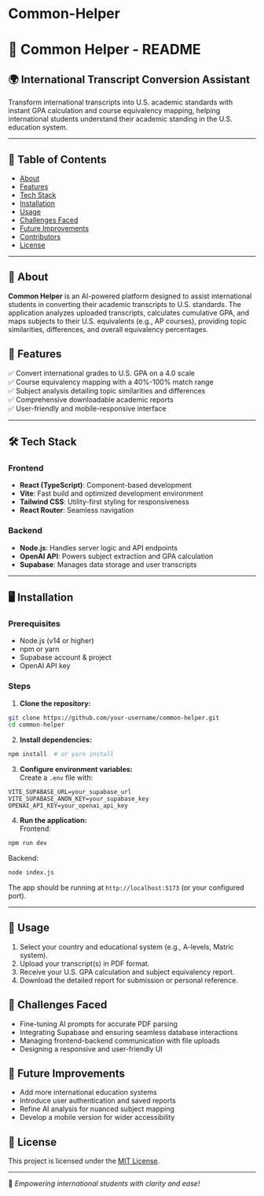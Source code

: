 # Common-Helper

# 📄 Common Helper - README

## 🌍 International Transcript Conversion Assistant

Transform international transcripts into U.S. academic standards with instant GPA calculation and course equivalency mapping, helping international students understand their academic standing in the U.S. education system.

---

## 📝 Table of Contents

- [About](#about)
- [Features](#features)
- [Tech Stack](#tech-stack)
- [Installation](#installation)
- [Usage](#usage)
- [Challenges Faced](#challenges-faced)
- [Future Improvements](#future-improvements)
- [Contributors](#contributors)
- [License](#license)

---

## 🔎 About

**Common Helper** is an AI-powered platform designed to assist international students in converting their academic transcripts to U.S. standards. The application analyzes uploaded transcripts, calculates cumulative GPA, and maps subjects to their U.S. equivalents (e.g., AP courses), providing topic similarities, differences, and overall equivalency percentages.

## 🚀 Features

✅ Convert international grades to U.S. GPA on a 4.0 scale  
✅ Course equivalency mapping with a 40%-100% match range  
✅ Subject analysis detailing topic similarities and differences  
✅ Comprehensive downloadable academic reports  
✅ User-friendly and mobile-responsive interface

---

## 🛠️ Tech Stack

### Frontend

- **React (TypeScript)**: Component-based development
- **Vite**: Fast build and optimized development environment
- **Tailwind CSS**: Utility-first styling for responsiveness
- **React Router**: Seamless navigation

### Backend

- **Node.js**: Handles server logic and API endpoints
- **OpenAI API**: Powers subject extraction and GPA calculation
- **Supabase**: Manages data storage and user transcripts

---

## 🖥️ Installation

### Prerequisites

- Node.js (v14 or higher)
- npm or yarn
- Supabase account & project
- OpenAI API key

### Steps

1. **Clone the repository:**

```bash
git clone https://github.com/your-username/common-helper.git
cd common-helper
```

2. **Install dependencies:**

```bash
npm install  # or yarn install
```

3. **Configure environment variables:**  
   Create a `.env` file with:

```env
VITE_SUPABASE_URL=your_supabase_url
VITE_SUPABASE_ANON_KEY=your_supabase_key
OPENAI_API_KEY=your_openai_api_key
```

4. **Run the application:**  
   Frontend:

```bash
npm run dev
```

Backend:

```bash
node index.js
```

The app should be running at `http://localhost:5173` (or your configured port).

---

## 📂 Usage

1. Select your country and educational system (e.g., A-levels, Matric system).
2. Upload your transcript(s) in PDF format.
3. Receive your U.S. GPA calculation and subject equivalency report.
4. Download the detailed report for submission or personal reference.

## 🧩 Challenges Faced

- Fine-tuning AI prompts for accurate PDF parsing
- Integrating Supabase and ensuring seamless database interactions
- Managing frontend-backend communication with file uploads
- Designing a responsive and user-friendly UI

## 🚀 Future Improvements

- Add more international education systems
- Introduce user authentication and saved reports
- Refine AI analysis for nuanced subject mapping
- Develop a mobile version for wider accessibility

## 📄 License

This project is licensed under the [MIT License](LICENSE).

---

🚀 _Empowering international students with clarity and ease!_
